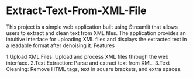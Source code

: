 # Extract-Text-From-XML-File
This project is a simple web application built using Streamlit that allows users to extract and clean text from XML files. The application provides an intuitive interface for uploading XML files and displays the extracted text in a readable format after denoising it.
Features

1.Upload XML Files: Upload and process XML files through the web interface.
2.Text Extraction: Parse and extract text from XML.
3.Text Cleaning: Remove HTML tags, text in square brackets, and extra spaces.
